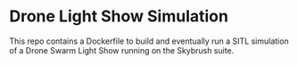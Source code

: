 # Drone Light Show Simulation

This repo contains a Dockerfile to build and eventually run a SITL simulation of a Drone Swarm Light Show running on the Skybrush suite.